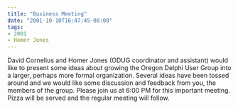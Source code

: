 ```yaml
---
title: "Business Meeting"
date: "2001-10-10T16:47:45-08:00"
tags:
- 2001
- Homer Jones
---
```


David Cornelius and Homer Jones (ODUG coordinator and assistant) would like to present some ideas about growing the Oregon Delphi User Group into a larger, perhaps more formal organization.  Several ideas have been tossed around and we would like some discussion and feedback from you, the members of the group.  Please join us at 6:00 PM for this important meeting.  Pizza will be served and the regular meeting will follow.

